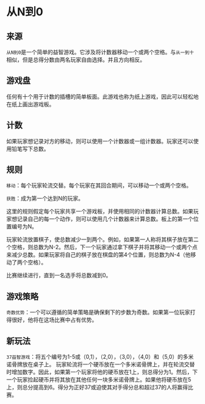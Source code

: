 # 从N到0

## 来源

`从N到0`是一个简单的益智游戏。它涉及将计数器移动一个或两个空格。与`从一到十`相似，但是总得分数由两名玩家自由选择。并且方向相反。

## 游戏盘

任何有十个用于计数的插槽的简单板面。此游戏也称为纸上游戏，因此可以轻松地在纸上画出游戏板。

## 计数

如果玩家想记录对方的移动，则可以使用一个计数器或一组计数器。玩家还可以使用铅笔写下总数。

## 规则

`移动`：每个玩家轮流交替。每个玩家在其回合期间，可以移动一个或两个空格。

`获胜`：成为第一个达到N的玩家。

这里的规则假定每个玩家共享一个游戏板，并使用相同的计数器计算总数。如果玩家想记录自己的每一个动作，则可以使用几个计数器来计算总数。板上的第一个位置编号为N。

玩家轮流放置棋子，使总数减少一到两个。例如，如果第一人称将其棋子放在第二个空格，则总数为N-2。然后，下一个玩家通过拿下棋子并将其移动一个或两个点来减少总数。如果玩家将自己的棋子放在棋盘的第4个位置，则总数为N-4（他移动了两个空格）。

比赛继续进行，直到一名选手将总数减到0。

## 游戏策略

`奇数优势`：一个可以遵循的简单策略是确保剩下的步数为奇数。如果第一位玩家打得很好，他将在这场比赛中占有优势。

## 新玩法

`37益智游戏`：将五个编号为1-5或（0,1），（2,0），（3,0），（4,0）和（5,0）的多米诺骨牌放在桌子上。 玩家轮流将一个硬币放在一个多米诺骨牌上，并在轮流交替时增加数字。因此，如果第一个玩家将他的硬币放在1上，则总得分为1。然后，下一个玩家捡起硬币并将其放在其他任何一块多米诺骨牌上。如果他将硬币放在5上，则总分提高到6。得分为正好37或迫使其对手得分总和超过37的人将赢得比赛。


